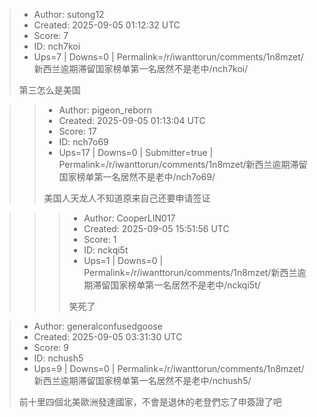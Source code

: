> - Author: sutong12
> - Created: 2025-09-05 01:12:32 UTC
> - Score: 7
> - ID: nch7koi
> - Ups=7 | Downs=0 | Permalink=/r/iwanttorun/comments/1n8mzet/新西兰逾期滞留国家榜单第一名居然不是老中/nch7koi/
>
> 第三怎么是美国

>> - Author: pigeon_reborn
>> - Created: 2025-09-05 01:13:04 UTC
>> - Score: 17
>> - ID: nch7o69
>> - Ups=17 | Downs=0 | Submitter=true | Permalink=/r/iwanttorun/comments/1n8mzet/新西兰逾期滞留国家榜单第一名居然不是老中/nch7o69/
>>
>> 美国人天龙人不知道原来自己还要申请签证

>>> - Author: CooperLIN017
>>> - Created: 2025-09-05 15:51:56 UTC
>>> - Score: 1
>>> - ID: nckqi5t
>>> - Ups=1 | Downs=0 | Permalink=/r/iwanttorun/comments/1n8mzet/新西兰逾期滞留国家榜单第一名居然不是老中/nckqi5t/
>>>
>>> 笑死了

> - Author: generalconfusedgoose
> - Created: 2025-09-05 03:31:30 UTC
> - Score: 9
> - ID: nchush5
> - Ups=9 | Downs=0 | Permalink=/r/iwanttorun/comments/1n8mzet/新西兰逾期滞留国家榜单第一名居然不是老中/nchush5/
>
> 前十里四個北美歐洲發達國家，不會是退休的老登們忘了申簽證了吧
